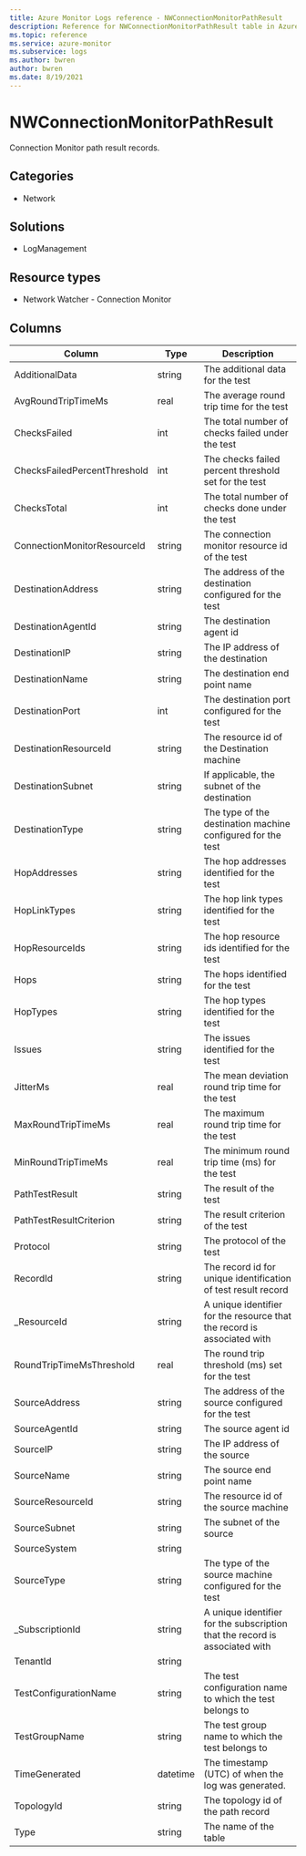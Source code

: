 ```yaml
---
title: Azure Monitor Logs reference - NWConnectionMonitorPathResult
description: Reference for NWConnectionMonitorPathResult table in Azure Monitor Logs.
ms.topic: reference
ms.service: azure-monitor
ms.subservice: logs
ms.author: bwren
author: bwren
ms.date: 8/19/2021
---
```


# NWConnectionMonitorPathResult

 Connection Monitor path result records.

## Categories

- Network
## Solutions

- LogManagement
## Resource types

- Network Watcher - Connection Monitor




## Columns

|Column|Type|Description|
|---|---|---|
|AdditionalData|string|The additional data for the test|
|AvgRoundTripTimeMs|real|The average round trip time for the test|
|ChecksFailed|int|The total number of checks failed under the test|
|ChecksFailedPercentThreshold|int|The checks failed percent threshold set for the test|
|ChecksTotal|int|The total number of checks done under the test|
|ConnectionMonitorResourceId|string|The connection monitor resource id of the test|
|DestinationAddress|string|The address of the destination configured for the test|
|DestinationAgentId|string|The destination agent id|
|DestinationIP|string|The IP address of the destination|
|DestinationName|string|The destination end point name|
|DestinationPort|int|The destination port configured for the test|
|DestinationResourceId|string|The resource id of the Destination machine|
|DestinationSubnet|string|If applicable, the subnet of the destination|
|DestinationType|string|The type of the destination machine configured for the test|
|HopAddresses|string|The hop addresses identified for the test|
|HopLinkTypes|string|The hop link types identified for the test|
|HopResourceIds|string|The hop resource ids identified for the test|
|Hops|string|The hops identified for the test|
|HopTypes|string|The hop types identified for the test|
|Issues|string|The issues identified for the test|
|JitterMs|real|The mean deviation round trip time for the test|
|MaxRoundTripTimeMs|real|The maximum round trip time for the test|
|MinRoundTripTimeMs|real|The minimum round trip time (ms) for the test|
|PathTestResult|string|The result of the test|
|PathTestResultCriterion|string|The result criterion of the test|
|Protocol|string|The protocol of the test|
|RecordId|string|The record id for unique identification of test result record|
|_ResourceId|string|A unique identifier for the resource that the record is associated with|
|RoundTripTimeMsThreshold|real|The round trip threshold (ms) set for the test|
|SourceAddress|string|The address of the source configured for the test|
|SourceAgentId|string|The source agent id|
|SourceIP|string|The IP address of the source|
|SourceName|string|The source end point name|
|SourceResourceId|string|The resource id of the source machine|
|SourceSubnet|string|The subnet of the source|
|SourceSystem|string||
|SourceType|string|The type of the source machine configured for the test|
|_SubscriptionId|string|A unique identifier for the subscription that the record is associated with|
|TenantId|string||
|TestConfigurationName|string|The test configuration name to which the test belongs to|
|TestGroupName|string|The test group name to which the test belongs to|
|TimeGenerated|datetime|The timestamp (UTC) of when the log was generated.|
|TopologyId|string|The topology id of the path record|
|Type|string|The name of the table|
